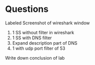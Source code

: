 # Questions
Labeled Screenshot of wireshark window
1. 1 SS without filter in wireshark
1. 1 SS with DNS filter
1. Expand description part of DNS
1. 1 with udp port filter of 53

Write down conclusion of lab
